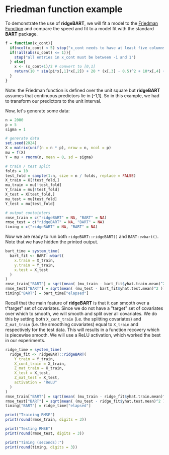 # Friedman function example

To demonstrate the use of **ridgeBART**, we will fit a model to the [Friedman Function](https://www.sfu.ca/~ssurjano/fried.html) and compare the speed and fit to a model fit with the standard **BART** package.

```r
f = function(x_cont){
  if(ncol(x_cont) < 5) stop("x_cont needs to have at least five columns")
  if(!all(abs(x_cont) <= 1)){
    stop("all entries in x_cont must be between -1 and 1")
  } else{
    x <- (x_cont+1)/2 # convert to [0,1]
    return(10 * sin(pi*x[,1]*x[,2]) + 20 * (x[,3] - 0.5)^2 + 10*x[,4] + 5 * x[,5])
  }
}
```

Note: the Friedman function is defined over the unit square but **ridgeBART** assumes that continuous predictors lie in \[-1,1\]. 
So in this example, we had to transform our predictors to the unit interval.

Now, let's generate some data:

```r
n = 2000
p = 5
sigma = 1

# generate data
set.seed(2024)
X = matrix(unif(n = n * p), nrow = n, ncol = p)
mu = f(X)
Y = mu + rnorm(n, mean = 0, sd = sigma)

# train / test split
folds = 10
test_fold = sample(1:n, size = n / folds, replace = FALSE)
X_train = X[!test_fold,]
mu_train = mu[!test_fold]
Y_train = mu[!test_fold]
X_test = X[test_fold,]
mu_test = mu[test_fold]
Y_test = mu[test_fold]

# output containters
rmse_train = c("ridgeBART" = NA, "BART" = NA)
rmse_test = c("ridgeBART" = NA, "BART" = NA)
timing = c("ridgeBART" = NA, "BART" = NA)
```

Now we are ready to run both `ridgeBART::ridgeBART()` and `BART::wbart()`.
Note that we have hidden the printed output.

```r
bart_time = system_time(
  bart_fit <- BART::wbart(
    x.train = X_train,
    y.train = Y_train,
    x.test = X_test
  )
)
rmse_train["BART"] = sqrt(mean( (mu_train - bart_fit$yhat.train.mean)^2 ))
rmse_test["BART"] = sqrt(mean( (mu_test - bart_fit$yhat.test.mean)^2 ))
timing["BART"] = bart_time["elapsed"]
```

Recall that the main feature of **ridgeBART** is that it can smooth over a t"target" set of covariates.
Since we do not have a "target" set of covariates over which to smooth, we will smooth and split over all covariates.
We do this by setting both `X_cont_train` (i.e. the splitting covariates) and `Z_mat_train` (i.e. the smoothing covariates) equal to `X_train` and respectively for the test data.
This will results in a function recovery which is piecewise smooth.
We will use a ReLU activation, which worked the best in our experiments.

```r
ridge_time = system_time(
  ridge_fit <- ridgeBART::ridgeBART( 
    Y_train = Y_train,
    X_cont_train = X_train,
    Z_mat_train = X_train,
    X_test = X_test,
    Z_mat_test = X_test,
    activation = "ReLU"
  )
)
rmse_train["BART"] = sqrt(mean( (mu_train - ridge_fit$yhat.train.mean)^2 ))
rmse_test["BART"] = sqrt(mean( (mu_test - ridge_fit$yhat.test.mean)^2 ))
timing["BART"] = ridge_time["elapsed"]
```

```r
print("Training RMSE")
print(round(rmse_train, digits = 3))

print("Testing RMSE")
print(round(rmse_test, digits = 3))

print("Timing (seconds):")
print(round(timing, digits = 3))
```

